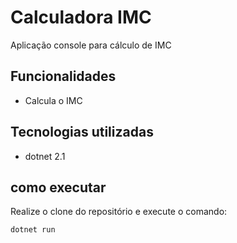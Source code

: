 # Calculadora IMC 

Aplicação console para  cálculo de IMC 

## Funcionalidades 

- Calcula o IMC 



## Tecnologias utilizadas 

- dotnet 2.1 


## como executar 

Realize o clone do repositório e execute o comando: 

```
dotnet run 
```